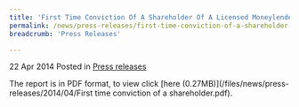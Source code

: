```yaml
---
title: 'First Time Conviction Of A Shareholder Of A Licensed Moneylender'
permalink: /news/press-releases/first-time-conviction-of-a-shareholder-of-a-licensed-moneylender/
breadcrumb: 'Press Releases'

---
```



22 Apr 2014 Posted in [Press releases](/news/press-releases)

The report is in PDF format, to view click [here (0.27MB)](/files/news/press-releases/2014/04/First time conviction of a shareholder.pdf).


